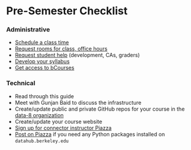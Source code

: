 # Pre-Semester Checklist

### Administrative

* [Schedule a class time](/connector/instructor/logistics.md)
* [Request rooms for class, office hours](/connector/instructor/logistics.md)
* [Request student help](/connector/instructor/student-help.md) \(development, CAs, graders\)
* [Develop your syllabus](/connector/instructor/syllabus-design.md)
* [Get access to bCourses](/connector/instructor/logistics.md)

### Technical

* Read through this guide
* Meet with Gunjan Baid to discuss the infrastructure
* Create/update public and private GitHub repos for your course in the [data-8 organization](https://github.com/data-8)
* Create/update your course website
* [Sign up for connector instructor Piazza](https://piazza.com/berkeley/other/cs97) 
* [Post on Piazza](https://piazza.com/berkeley/other/cs97) if you need any Python packages installed on `datahub.berkeley.edu`



